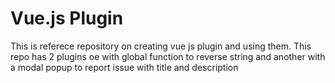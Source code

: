 # Vue.js Plugin
This is referece repository on creating vue js plugin and using them. This repo has 2 plugins oe with global function to reverse string and another with a modal popup to report issue with title and description
